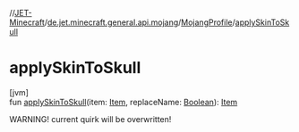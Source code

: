 //[JET-Minecraft](../../../index.md)/[de.jet.minecraft.general.api.mojang](../index.md)/[MojangProfile](index.md)/[applySkinToSkull](apply-skin-to-skull.md)

# applySkinToSkull

[jvm]\
fun [applySkinToSkull](apply-skin-to-skull.md)(item: [Item](../../de.jet.minecraft.tool.display.item/-item/index.md), replaceName: [Boolean](https://kotlinlang.org/api/latest/jvm/stdlib/kotlin/-boolean/index.html)): [Item](../../de.jet.minecraft.tool.display.item/-item/index.md)

WARNING! current quirk will be overwritten!
